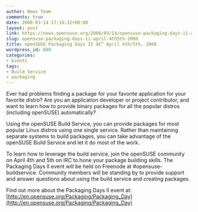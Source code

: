 ```yaml
---
author: News Team
comments: true
date: 2008-03-14 17:18:32+00:00
layout: post
link: https://news.opensuse.org/2008/03/14/opensuse-packaging-days-ii-april-4th5th-2008/
slug: opensuse-packaging-days-ii-april-4th5th-2008
title: openSUSE Packaging Days II â€“ April 4th/5th, 2008
wordpress_id: 689
categories:
- Events
tags:
- Build Service
- packaging
---
```


Ever had problems finding a package for your favorite application for your favorite distro? Are you an application developer or project contributor, and want to learn how to provide binary packages for all the popular distros (including openSUSE) automatically?

Using the openSUSE Build Service, you can provide packages for most popular Linux distros using one single service. Rather than maintaining separate systems to build packages, you can take advantage of the openSUSE Build Service and let it do most of the work.

To learn how to leverage the build service, join the openSUSE community on April 4th and 5th on IRC to hone your package building skills. The Packaging Days II event will be held on Freenode at #opensuse-buildservice. Community members will be standing by to provide support and answer questions about using the build service and creating packages.

Find out more about the Packaging Days II event at: [http://en.opensuse.org/Packaging/Packaging_Day](http://en.opensuse.org/Packaging/Packaging_Day)
